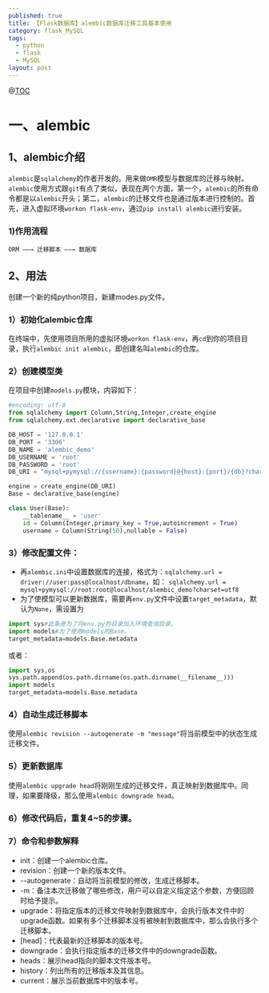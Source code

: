 ```yaml
---
published: true
title: 【Flask数据库】alembic数据库迁移工具基本使用
category: flask_MySQL
tags:
  - python
  - flask
  - MySQL
layout: post
---
```

@[TOC](alembic数据库迁移工具基本使用)
# 一、alembic
## 1、alembic介绍
`alembic`是`sqlalchemy`的作者开发的。用来做`OMR`模型与数据库的迁移与映射。`alembic`使用方式跟`git`有点了类似，表现在两个方面，第一个，`alembic`的所有命令都是以`alembic`开头；第二，`alembic`的迁移文件也是通过版本进行控制的。首先，进入虚拟环境`workon flask-env`，通过`pip install alembic`进行安装。
### 1)作用流程
	ORM ——→ 迁移脚本 ——→ 数据库
## 2、用法
创建一个新的纯python项目，新建modes.py文件。
### 1）初始化alembic仓库
在终端中，先使用项目所用的虚拟环境`workon flask-env`，再`cd`到你的项目目录，执行`alembic init alembic`，即创建名叫`alembic`的仓库。
### 2）创建模型类
在项目中创建`models.py`模块，内容如下：
```python
#encoding: utf-8
from sqlalchemy import Column,String,Integer,create_engine
from sqlalchemy.ext.declarative import declarative_base

DB_HOST = '127.0.0.1'
DB_PORT = '3306'
DB_NAME = 'alembic_demo'
DB_USERNAME = 'root'
DB_PASSWORD = 'root'
DB_URI = "mysql+pymysql://{username}:{password}@{host}:{port}/{db}?charset=utf8mb4".format(username=DB_USERNAME,password=DB_PASSWORD,host=DB_HOST,port=DB_PORT,db=DB_NAME)

engine = create_engine(DB_URI)
Base = declarative_base(engine)

class User(Base):
	__tablename__ = 'user'
	id = Column(Integer,primary_key = True,autoincrement = True)
	username = Column(String(50),nullable = False)
```
### 3）修改配置文件：
* 再`alembic.ini`中设置数据库的连接，格式为：`sqlalchemy.url = driver://user:pass@localhost/dbname`，如：
	`sqlalchemy.url = mysql+pymysql://root:root@localhost/alembic_demo?charset=utf8`
* 为了使模型可以更新数据库，需要再`env.py`文件中设置`target_metadata`，默认为`None`，需设置为
```python
import sys#此条是为了将env.py的目录加入环境查询目录。
import models#为了使用models的Base。
target_metadata=models.Base.metadata
```
或者：
```python
import sys,os
sys.path.append(os.path.dirname(os.path.dirname(__filename__)))
import models
target_metadata=models.Base.metadata
```
### 4）自动生成迁移脚本
使用`alembic revision --autogenerate -m "message"`将当前模型中的状态生成迁移文件。
### 5）更新数据库
使用`alembic upgrade head`将刚刚生成的迁移文件，真正映射到数据库中。同理，如果要降级，那么使用`alembic downgrade head`。
### 6）修改代码后，重复4~5的步骤。
### 7）命令和参数解释
* init：创建一个alembic仓库。
* revision：创建一个新的版本文件。
* --autogenerate：自动将当前模型的修改，生成迁移脚本。
* -m：备注本次迁移做了哪些修改，用户可以自定义指定这个参数，方便回顾时给予提示。
* upgrade：将指定版本的迁移文件映射到数据库中，会执行版本文件中的upgrade函数。如果有多个迁移脚本没有被映射到数据库中，那么会执行多个迁移脚本。
* [head]：代表最新的迁移脚本的版本号。
* downgrade：会执行指定版本的迁移文件中的downgrade函数。
* heads：展示head指向的脚本文件版本号。
* history：列出所有的迁移版本及其信息。
* current：展示当前数据库中的版本号。
